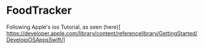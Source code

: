 # FoodTracker
Following Apple's ios Tutorial, as seen (here)[
https://developer.apple.com/library/content/referencelibrary/GettingStarted/DevelopiOSAppsSwift/]
